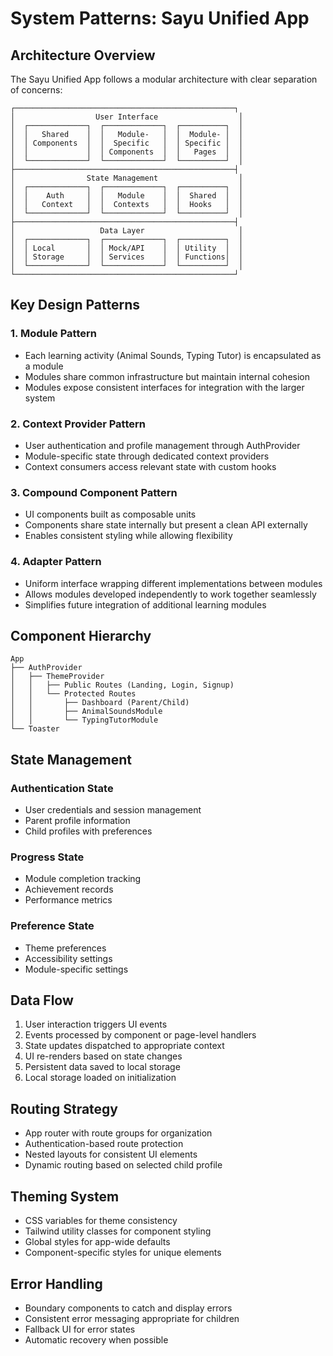 # System Patterns: Sayu Unified App

## Architecture Overview

The Sayu Unified App follows a modular architecture with clear separation of concerns:

```
┌─────────────────────────────────────────────────┐
│                  User Interface                  │
│  ┌─────────────┐  ┌─────────────┐  ┌──────────┐  │
│  │   Shared    │  │   Module-   │  │  Module- │  │
│  │ Components  │  │  Specific   │  │ Specific │  │
│  │             │  │ Components  │  │   Pages  │  │
│  └─────────────┘  └─────────────┘  └──────────┘  │
├─────────────────────────────────────────────────┤
│                State Management                  │
│  ┌─────────────┐  ┌─────────────┐  ┌──────────┐  │
│  │    Auth     │  │   Module    │  │  Shared  │  │
│  │   Context   │  │  Contexts   │  │  Hooks   │  │
│  └─────────────┘  └─────────────┘  └──────────┘  │
├─────────────────────────────────────────────────┤
│                   Data Layer                     │
│  ┌─────────────┐  ┌─────────────┐  ┌──────────┐  │
│  │ Local       │  │ Mock/API    │  │ Utility  │  │
│  │ Storage     │  │ Services    │  │ Functions│  │
│  └─────────────┘  └─────────────┘  └──────────┘  │
└─────────────────────────────────────────────────┘
```

## Key Design Patterns

### 1. Module Pattern
- Each learning activity (Animal Sounds, Typing Tutor) is encapsulated as a module
- Modules share common infrastructure but maintain internal cohesion
- Modules expose consistent interfaces for integration with the larger system

### 2. Context Provider Pattern
- User authentication and profile management through AuthProvider
- Module-specific state through dedicated context providers
- Context consumers access relevant state with custom hooks

### 3. Compound Component Pattern
- UI components built as composable units
- Components share state internally but present a clean API externally
- Enables consistent styling while allowing flexibility

### 4. Adapter Pattern
- Uniform interface wrapping different implementations between modules
- Allows modules developed independently to work together seamlessly
- Simplifies future integration of additional learning modules

## Component Hierarchy

```
App
├── AuthProvider
│   ├── ThemeProvider
│   │   ├── Public Routes (Landing, Login, Signup)
│   │   └── Protected Routes
│   │       ├── Dashboard (Parent/Child)
│   │       ├── AnimalSoundsModule
│   │       └── TypingTutorModule
└── Toaster
```

## State Management

### Authentication State
- User credentials and session management
- Parent profile information
- Child profiles with preferences

### Progress State
- Module completion tracking
- Achievement records
- Performance metrics

### Preference State
- Theme preferences
- Accessibility settings
- Module-specific settings

## Data Flow

1. User interaction triggers UI events
2. Events processed by component or page-level handlers
3. State updates dispatched to appropriate context
4. UI re-renders based on state changes
5. Persistent data saved to local storage
6. Local storage loaded on initialization

## Routing Strategy

- App router with route groups for organization
- Authentication-based route protection
- Nested layouts for consistent UI elements
- Dynamic routing based on selected child profile

## Theming System

- CSS variables for theme consistency
- Tailwind utility classes for component styling
- Global styles for app-wide defaults
- Component-specific styles for unique elements

## Error Handling

- Boundary components to catch and display errors
- Consistent error messaging appropriate for children
- Fallback UI for error states
- Automatic recovery when possible
